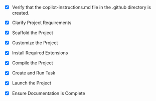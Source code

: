 <!-- Use this file to provide workspace-specific custom instructions to Copilot. For more details, visit https://code.visualstudio.com/docs/copilot/copilot-customization#_use-a-githubcopilotinstructionsmd-file -->
- [x] Verify that the copilot-instructions.md file in the .github directory is created.

- [x] Clarify Project Requirements
	<!-- Requirements: FastAPI backend with OpenAPI/YAML, React frontend with Vite, mobile-responsive, Docker Compose, login functionality, admin user management, medicine tracking (morning/afternoon/evening doses) -->

- [x] Scaffold the Project
	<!--
	Complete: Created full project structure with FastAPI backend, React frontend, Docker setup
	- Backend: FastAPI with SQLAlchemy, PostgreSQL, JWT auth
	- Frontend: React with TypeScript, Vite, Material-UI
	- Docker Compose configuration
	- API specification in YAML
	-->

- [x] Customize the Project
	<!--
	Complete: Created medicine tracking app with:
	- Authentication system with admin/user roles
	- Morning/afternoon/evening medication tracking
	- Mobile-responsive design with Material-UI
	- Admin panel for user and data management
	- Complete API specification
	-->

- [x] Install Required Extensions
	<!-- No additional extensions required. Project uses standard web development tools. -->

- [x] Compile the Project
	<!--
	Complete: Docker Compose build successful
	- Backend: FastAPI with all dependencies installed
	- Frontend: React with TypeScript and Material-UI
	- Database: PostgreSQL container ready
	-->

- [x] Create and Run Task
	<!--
	Verify that all previous steps have been completed.
	Check https://code.visualstudio.com/docs/debugtest/tasks to determine if the project needs a task. If so, use the create_and_run_task to create and launch a task based on package.json, README.md, and project structure.
	Skip this step otherwise.
	 -->

- [x] Launch the Project
	<!--
	Verify that all previous steps have been completed.
	Prompt user for debug mode, launch only if confirmed.
	 -->

- [x] Ensure Documentation is Complete
	<!--
	Verify that all previous steps have been completed.
	Verify that README.md and the copilot-instructions.md file in the .github directory exists and contains current project information.
	Clean up the copilot-instructions.md file in the .github directory by removing all HTML comments.
	 -->
